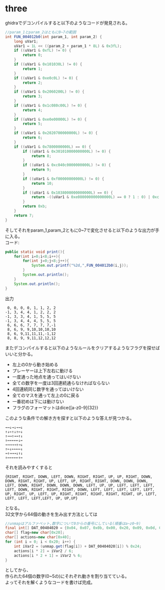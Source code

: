 # three
ghidraでデコンパイルすると以下のようなコードが発見される。
```java
//param_1とparam_2はともに0~7の範囲
int FUN_004012b0(int param_1, int param_2) {
    long uVar1;
    uVar1 = 1L << ((param_2 + param_1 * 8L) & 0x3fL);
    if ((uVar1 & 0xfL) != 0) {
        return 0;
    }
    if ((uVar1 & 0x101030L) != 0) {
        return 1;
    }
    if ((uVar1 & 0xe0c0L) != 0) {
        return 2;
    }
    if ((uVar1 & 0x2060200L) != 0) {
        return 3;
    }
    if ((uVar1 & 0x1c080c00L) != 0) {
        return 4;
    }
    if ((uVar1 & 0xe0e00000L) != 0) {
        return 5;
    }
    if ((uVar1 & 0x2020700000000L) != 0) {
        return 6;
    }
    if ((uVar1 & 0x7800000000L) == 0) {
        if ((uVar1 & 0x301010000000000L) != 0) {
            return 8;
        }
        if ((uVar1 & 0xc040c0000000000L) != 0) {
            return 9;
        }
        if ((uVar1 & 0xf00000000000L) != 0) {
            return 10;
        }
        if ((uVar1 & 0x1038000000000000L) == 0) {
            return -((uVar1 & 0xe080000000000000L) == 0 ? 1 : 0) | 0xc;
        }
        return 0xb;
    }
    return 7;
}
```
そしてそれをparam_1,param_2ともに0~7で変化させると以下のような出力が手に入る。<br>コード:
```java
public static void print(){
    for(int i=0;i<8;i++){
        for(int j=0;j<8;j++){
            System.out.printf("%2d,",FUN_004012b0(i,j));
        }
        System.out.println();
    }
    System.out.println();
}
```
出力
```
 0, 0, 0, 0, 1, 1, 2, 2
-1, 3, 4, 4, 1, 2, 2, 2
-1, 3, 3, 4, 1, 5, 5, 5
-1, 3, 4, 4, 4, 5, 5, 5
 6, 6, 6, 7, 7, 7, 7,-1
 8, 6, 9, 9,10,10,10,10
 8, 6, 9,11,11,11,-1,12
 8, 8, 9, 9,11,12,12,12
```
またデコンパイルすると以下のようなルールをクリアするようなフラグを探せばいいと分かる。
- 左上の0から動き始める
- プレーヤーは上下左右に動ける
- 一度通った地点を通ってはいけない
- 全ての数字を一度は3回連続通らなければならない
- 4回連続同じ数字を通ってはいけない
- 全てのマスを通って左上の0に戻る
- 一番初めは下には動けない
- フラグのフォーマットはdice{[a-z0-9]{32}}

このような条件での解き方を探すと以下のような答えが見つかる。
```
→→↓→↓→→↓
↑↓←↑↓↑←↓
↑→→↑→→↑↓
↑←←←←←↓←
→→→→→↑→↓
↑←↓←←←←↓
→↑→→→↓↑↓
↑←←←←←↑←
```
それを読みやすくすると
```
{RIGHT, RIGHT, DOWN, LEFT, DOWN, RIGHT, RIGHT, UP, UP, RIGHT, DOWN, DOWN, RIGHT, RIGHT, UP, LEFT, UP, RIGHT, RIGHT, DOWN, DOWN, DOWN, LEFT, DOWN, RIGHT, DOWN, DOWN, DOWN, LEFT, UP, UP, LEFT, LEFT, LEFT, LEFT, DOWN, RIGHT, RIGHT, RIGHT, DOWN, LEFT, LEFT, LEFT, LEFT, LEFT, UP, RIGHT, UP, LEFT, UP, RIGHT, RIGHT, RIGHT, RIGHT, RIGHT, UP, LEFT, LEFT, LEFT, LEFT,LEFT, UP, UP,UP}
```
となる。<br>
32文字から64個の動きを生み出す方法としては<br>
```java
//unmapはアルファベット,数字について0からの番号にしている(順番はa~z0~9)
final int[] DAT_00404020 = {0x04, 0x07, 0x0b, 0x00, 0x20, 0x09, 0x0d, 0x1c, 0x06, 0x15, 0x0d, 0x0d, 0x05, 0x1f, 0x16, 0x14, 0x03, 0x21, 0x07, 0x22, 0x0e, 0x05, 0x1f, 0x07, 0x17, 0x12, 0x0f, 0x0b, 0x10, 0x09, 0x16, 0x07};
char[] flag=new char[0x20];
char[] actions=new char[0x40];
for (int i = 0; i < 0x20; i++) {
    int iVar2 = (unmap.get(flag[i]) + DAT_00404020[i]) % 0x24;
    actions[i * 2] = iVar2 / 6;
    actions[i * 2 + 1] = iVar2 % 6;
}
```
としてから、<br>
作られた64個の数字(0~5の)にそれぞれ動きを割り当てている。<br>
よってそれを解くようなコードを書けば完成。